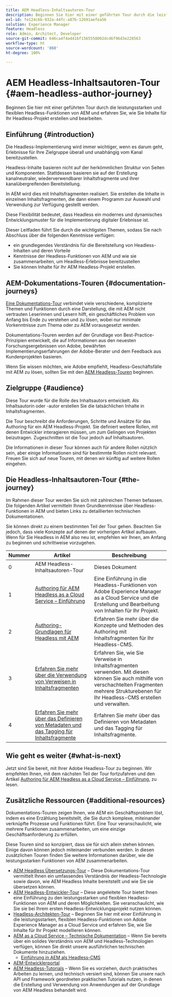 ```yaml
---
title: AEM Headless-Inhaltsautoren-Tour
description: Beginnen Sie hier mit einer geführten Tour durch die leistungsstarken und flexiblen Headless-Funktionen von AEM, erkunden Sie ihre Möglichkeiten und erfahren Sie, wie Sie Inhalte für Ihr Projekt erstellen und bearbeiten.
exl-id: fe124c6b-932a-44fc-a87b-12691aefea56
solution: Experience Manager
feature: Headless
role: Admin, Architect, Developer
source-git-commit: 646ca4f4a441bf1565558002dcd6f96d3e228563
workflow-type: ht
source-wordcount: '860'
ht-degree: 100%

---
```


# AEM Headless-Inhaltsautoren-Tour {#aem-headless-author-journey}

Beginnen Sie hier mit einer geführten Tour durch die leistungsstarken und flexiblen Headless-Funktionen von AEM und erfahren Sie, wie Sie Inhalte für Ihr Headless-Projekt erstellen und bearbeiten.

## Einführung {#introduction}

Die Headless-Implementierung wird immer wichtiger, wenn es darum geht, Erlebnisse für Ihre Zielgruppe überall und unabhängig vom Kanal bereitzustellen.

Headless-Inhalte basieren nicht auf der herkömmlichen Struktur von Seiten und Komponenten. Stattdessen basieren sie auf der Erstellung kanalneutraler, wiederverwendbarer Inhaltsfragmente und ihrer kanalübergreifenden Bereitstellung.

In AEM wird dies mit Inhaltsfragmenten realisiert. Sie erstellen die Inhalte in einzelnen Inhaltsfragmenten, die dann einem Programm zur Auswahl und Verwendung zur Verfügung gestellt werden.

Diese Flexibilität bedeutet, dass Headless ein modernes und dynamisches Entwicklungsmuster für die Implementierung digitaler Erlebnisse ist.

Dieser Leitfaden führt Sie durch die wichtigsten Themen, sodass Sie nach Abschluss über die folgenden Kenntnisse verfügen:

* ein grundlegendes Verständnis für die Bereitstellung von Headless-Inhalten und deren Vorteile
* Kenntnisse der Headless-Funktionen von AEM und wie sie zusammenarbeiten, um Headless-Erlebnisse bereitzustellen
* Sie können Inhalte für Ihr AEM Headless-Projekt erstellen.

## AEM-Dokumentations-Touren {#documentation-journeys}

[Eine Dokumentations-Tour](/help/journey-documentation/documentation-journeys.md) verbindet viele verschiedene, komplizierte Themen und Funktionen durch eine Darstellung, die mit AEM nicht vertrauten Leserinnen und Lesern hilft, ein geschäftliches Problem von Anfang bis Ende zu verstehen und zu lösen, wobei nur minimale Vorkenntnisse zum Thema oder zu AEM vorausgesetzt werden.

Dokumentations-Touren werden auf der Grundlage von Best-Practice-Prinzipien entwickelt, die auf Informationen aus den neuesten Forschungsergebnissen von Adobe, bewährten Implementierungserfahrungen der Adobe-Berater und dem Feedback aus Kundenprojekten basieren.

Wenn Sie wissen möchten, wie Adobe empfiehlt, Headless-Geschäftsfälle mit AEM zu lösen, sollten Sie mit den [AEM Headless-Touren](/help/journey-documentation/documentation-journeys.md) beginnen.

## Zielgruppe {#audience}

Diese Tour wurde für die Rolle des Inhaltsautors entwickelt. Als Inhaltsautorin oder -autor erstellen Sie die tatsächlichen Inhalte in Inhaltsfragmenten.

Die Tour beschreibt die Anforderungen, Schritte und Ansätze für das Authoring für ein AEM Headless-Projekt. Sie definiert weitere Rollen, mit denen Entwickler interagieren müssen, um zum Gelingen von Projekten beizutragen. Zugeschnitten ist die Tour jedoch auf Inhaltsautoren.

Die Informationen in dieser Tour können auch für andere Rollen nützlich sein, aber einige Informationen sind für bestimmte Rollen nicht relevant. Freuen Sie sich auf neue Touren, mit denen wir künftig auf weitere Rollen eingehen.

## Die Headless-Inhaltsautoren-Tour {#the-journey}

Im Rahmen dieser Tour werden Sie sich mit zahlreichen Themen befassen. Die folgenden Artikel vermitteln Ihnen Grundkenntnisse über Headless-Funktionen in AEM und bieten Links zu detaillierten technischen Dokumentationen.

Sie können direkt zu einem bestimmten Teil der Tour gehen. Beachten Sie jedoch, dass viele Konzepte auf denen der vorherigen Artikel aufbauen. Wenn für Sie Headless in AEM also neu ist, empfehlen wir Ihnen, am Anfang zu beginnen und schrittweise vorzugehen.

| Nummer | Artikel | Beschreibung |
|---|---|---|
| 0 | AEM Headless-Inhaltsautoren-Tour | Dieses Dokument |
| 1 | [Authoring für AEM Headless as a Cloud Service – Einführung](introduction.md) | Eine Einführung in die Headless-Funktionen von Adobe Experience Manager as a Cloud Service und die Erstellung und Bearbeitung von Inhalten für Ihr Projekt. |
| 2 | [Authoring-Grundlagen für Headless mit AEM](basics.md) | Erfahren Sie mehr über die Konzepte und Methoden des Authoring mit Inhaltsfragmenten für Ihr Headless-CMS. |
| 3 | [Erfahren Sie mehr über die Verwendung von Verweisen in Inhaltsfragmenten](references.md) | Erfahren Sie, wie Sie Verweise in Inhaltsfragmenten verwenden. Mit diesen können Sie auch mithilfe von verschachtelten Fragmenten mehrere Strukturebenen für Ihr Headless-CMS erstellen und verwalten. |
| 4 | [Erfahren Sie mehr über das Definieren von Metadaten und das Tagging für Inhaltsfragmente](metadata-tagging.md) | Erfahren Sie mehr über das Definieren von Metadaten und das Tagging für Inhaltsfragmente. |

## Wie geht es weiter {#what-is-next}

Jetzt sind Sie bereit, mit Ihrer Adobe Headless-Tour zu beginnen. Wir empfehlen Ihnen, mit dem nächsten Teil der Tour fortzufahren und den Artikel [Authoring für AEM Headless as a Cloud Service – Einführung.](introduction.md) zu lesen.

<!--
### Choose Your Own Adventure {#choose-your-path}

However, Adobe wants you to succeed as you get started with your AEM Headless project, regardless of your learning style. So, consider these two options.

* If you prefer to continue to **learn about headless concepts and AEM's headless technologies**, you should continue your AEM headless journey as recommended by next reviewing the document [How to Model Your Content as AEM Content Models](model-your-content.md) where you learn how to model your content structure in AEM.
* If you prefer to **learn by doing**, you can jump to the [Getting Started with AEM Headless hands-on tutorial](https://experienceleague.adobe.com/docs/experience-manager-learn/getting-started-with-aem-headless/graphql/multi-step/overview.html) where you will jump directly into AEM Headless development by implementing a simple project to expose AEM headless content.
-->

## Zusätzliche Ressourcen {#additional-resources}

Dokumentations-Touren zeigen Ihnen, wie AEM ein Geschäftsproblem löst, indem es eine Erzählung bereitstellt, die Sie durch komplexe, miteinander verknüpfte Prozesse und Funktionen führt. Eine Tour veranschaulicht, wie mehrere Funktionen zusammenarbeiten, um eine einzige Geschäftsanforderung zu erfüllen.

Diese Touren sind so konzipiert, dass sie für sich allein stehen können. Einige davon können jedoch miteinander verbunden werden. In diesen zusätzlichen Touren finden Sie weitere Informationen darüber, wie die leistungsstarken Funktionen von AEM zusammenarbeiten.

* [AEM Headless Übersetzungs-Tour](/help/journey-headless/translation/overview.md) – Diese Dokumentations-Tour vermittelt Ihnen ein umfassendes Verständnis der Headless-Technologie sowie davon, wie AEM Headless Inhalte bereitstellt und wie Sie sie übersetzen können.
* [AEM Headless-Entwickler-Tour](/help/journey-headless/developer/overview.md) – Diese angeleitete Tour bietet Ihnen eine Einführung zu den leistungsstarken und flexiblen Headless-Funktionen von AEM und deren Möglichkeiten. Sie veranschaulicht, wie Sie sie bei Ihrem ersten Headless-Entwicklungsprojekt nutzen können.
* [Headless-Architekten-Tour](/help/journey-headless/architect/overview.md) – Beginnen Sie hier mit einer Einführung in die leistungsstarken, flexiblen Headless-Funktionen von Adobe Experience Manager as a Cloud Service und erfahren Sie, wie Sie Inhalte für Ihr Projekt modellieren können.
* [AEM as a Cloud Service – Technische Dokumentation](https://experienceleague.adobe.com/docs/experience-manager-cloud-service.html?lang=de) – Wenn Sie bereits über ein solides Verständnis von AEM und Headless-Technologien verfügen, können Sie direkt unsere ausführlichen technischen Dokumente hinzuziehen.
   * [Einführung in AEM als Headless-CMS](/help/headless/introduction.md)
* [AEM-Entwicklerportal](https://experienceleague.adobe.com/landing/experience-manager/headless/developer.html?lang=de)
* [AEM Headless-Tutorials](https://experienceleague.adobe.com/docs/experience-manager-learn/getting-started-with-aem-headless/overview.html?lang=de) – Wenn Sie es vorziehen, durch praktisches Arbeiten zu lernen, und technisch versiert sind, können Sie unsere nach API und Framework geordneten praktischen Tutorials nutzen, in denen die Erstellung und Verwendung von Anwendungen auf der Grundlage von AEM Headless behandelt wird.
